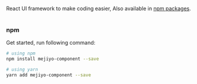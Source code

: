 React UI framework to make coding easier,
Also available in [npm packages](http://daringfireball.net/projects/markdown/). <br /><br />

### **npm** <br />

Get started, run following command:

```bash static
# using npm
npm install mejiyo-component --save

# using yarn
yarn add mejiyo-component --save
```
